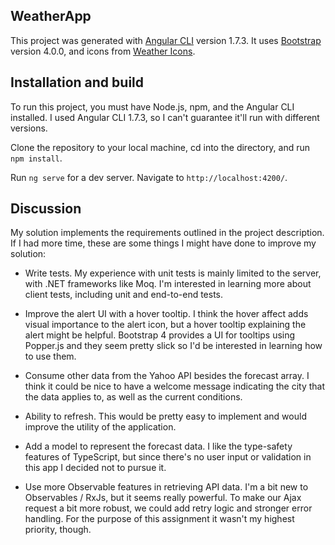 ## WeatherApp

This project was generated with [Angular CLI](https://github.com/angular/angular-cli) version 1.7.3. It uses [Bootstrap](https://github.com/twbs/bootstrap) version 4.0.0, and icons from [Weather Icons](https://github.com/erikflowers/weather-icons). 

## Installation and build

To run this project, you must have Node.js, npm, and the Angular CLI installed. I used Angular CLI 1.7.3, so I can't guarantee it'll run with different versions.

Clone the repository to your local machine, cd into the directory, and run `npm install`. 

Run `ng serve` for a dev server. Navigate to `http://localhost:4200/`.

## Discussion

My solution implements the requirements outlined in the project description. If I had more time, these are some things I might have done to improve my solution:

- Write tests. My experience with unit tests is mainly limited to the server, with .NET frameworks like Moq. I'm interested in learning more about client tests, including unit and end-to-end tests.

- Improve the alert UI with a hover tooltip. I think the hover affect adds visual importance to the alert icon, but a hover tooltip explaining the alert might be helpful.  Bootstrap 4 provides a UI for tooltips using Popper.js and they seem pretty slick so I'd be interested in learning how to use them.

- Consume other data from the Yahoo API besides the forecast array. I think it could be nice to have a welcome message indicating the city that the data applies to, as well as the current conditions.

- Ability to refresh. This would be pretty easy to implement and would improve the utility of the application.

- Add a model to represent the forecast data. I like the type-safety features of TypeScript, but since there's no user input or validation in this app I decided not to pursue it.

- Use more Observable features in retrieving API data. I'm a bit new to Observables / RxJs, but it seems really powerful. To make our Ajax request a bit more robust, we could add retry logic and stronger error handling. For the purpose of this assignment it wasn't my highest priority, though.